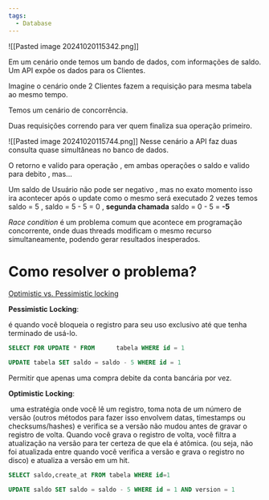 ```yaml
---
tags:
  - Database
---
```



![[Pasted image 20241020115342.png]]

Em um cenário onde temos um bando de dados, com informações de saldo.
Um API expõe os dados para os Clientes.

Imagine o cenário onde 2 Clientes fazem a requisição para mesma tabela ao mesmo tempo.

Temos um cenário de concorrência.

Duas requisições correndo para ver quem finaliza sua operação primeiro.

![[Pasted image 20241020115744.png]]
Nesse cenário a API faz duas consulta quase simultâneas no banco de dados. 

O retorno e valido para operação , em ambas operações o saldo e valido para debito , mas...

Um saldo de Usuário não pode ser negativo , mas no exato momento isso ira acontecer após o update como o mesmo será executado 2 vezes temos saldo = 5 , saldo = 5 - 5 = 0 , **segunda chamada** saldo = 0 - 5  = **-5**

_Race condition_ é um problema comum que acontece em programação concorrente, onde duas threads modificam o mesmo recurso simultaneamente, podendo gerar resultados inesperados.

# Como resolver o problema?


[Optimistic vs. Pessimistic locking](https://stackoverflow.com/questions/129329/optimistic-vs-pessimistic-locking)

**Pessimistic Locking**:

é quando você bloqueia o registro para seu uso exclusivo até que tenha terminado de usá-lo.

```SQL
SELECT FOR UPDATE * FROM      tabela WHERE id = 1
```

```SQL
UPDATE tabela SET saldo = saldo - 5 WHERE id = 1
```

Permitir que apenas uma compra debite da conta bancária por vez.

**Optimistic Locking**:

 uma estratégia onde você lê um registro, toma nota de um número de versão (outros métodos para fazer isso envolvem datas, timestamps ou checksums/hashes) e verifica se a versão não mudou antes de gravar o registro de volta. Quando você grava o registro de volta, você filtra a atualização na versão para ter certeza de que ela é atômica. (ou seja, não foi atualizada entre quando você verifica a versão e grava o registro no disco) e atualiza a versão em um hit.

```SQL
SELECT saldo,create_at FROM tabela WHERE id=1
```

```SQL
UPDATE saldo SET saldo = saldo - 5 WHERE id = 1 AND version = 1
```